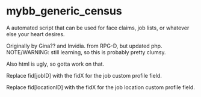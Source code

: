 # mybb_generic_census
A automated script that can be used for face claims, job lists, or whatever else your heart desires. 

Originally by Gina?? and Invidia. from RPG-D, but updated php. NOTE/WARNING: still learning, so this is probably pretty clumsy.

Also html is ugly, so gotta work on that.

Replace fid[jobID] with the fidX for the job custom profile field.

Replace fid[locationID] with the fidX for the job location custom profile field.

